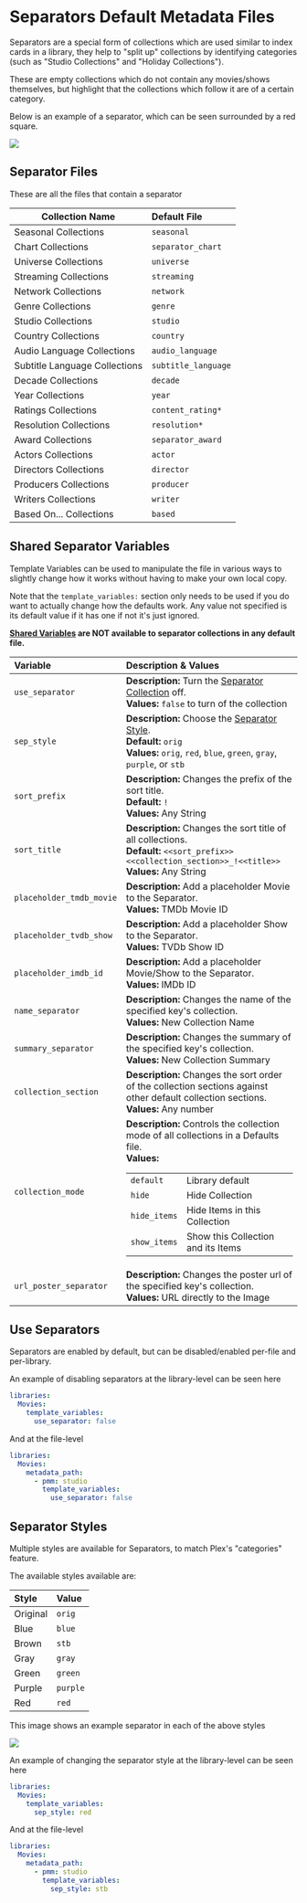 # Separators Default Metadata Files

Separators are a special form of collections which are used similar to index cards in a library, they help to "split up" collections by identifying categories (such as "Studio Collections" and "Holiday Collections").

These are empty collections which do not contain any movies/shows themselves, but highlight that the collections which follow it are of a certain category.

Below is an example of a separator, which can be seen surrounded by a red square.

![](images/separators.jpg)

## Separator Files

These are all the files that contain a separator 

| Collection Name               | Default File        |
|-------------------------------|:--------------------|
| Seasonal Collections          | `seasonal`          |
| Chart Collections             | `separator_chart`   |
| Universe Collections          | `universe`          |
| Streaming Collections         | `streaming`         |
| Network Collections           | `network`           |
| Genre Collections             | `genre`             |
| Studio Collections            | `studio`            |
| Country Collections           | `country`           |
| Audio Language Collections    | `audio_language`    |
| Subtitle Language Collections | `subtitle_language` |
| Decade Collections            | `decade`            |
| Year Collections              | `year`              |
| Ratings Collections           | `content_rating*`   |
| Resolution Collections        | `resolution*`       |
| Award Collections             | `separator_award`   |
| Actors Collections            | `actor`             |
| Directors Collections         | `director`          |
| Producers Collections         | `producer`          |
| Writers Collections           | `writer`            |
| Based On... Collections       | `based`             |

## Shared Separator Variables 

Template Variables can be used to manipulate the file in various ways to slightly change how it works without having to make your own local copy.

Note that the `template_variables:` section only needs to be used if you do want to actually change how the defaults work. Any value not specified is its default value if it has one if not it's just ignored.

**[Shared Variables](collection_variables) are NOT available to separator collections in any default file.**

| Variable                 | Description & Values                                                                                                                                                                                                                                                                                                                                                                  |
|:-------------------------|:--------------------------------------------------------------------------------------------------------------------------------------------------------------------------------------------------------------------------------------------------------------------------------------------------------------------------------------------------------------------------------------|
| `use_separator`          | **Description:** Turn the [Separator Collection](#use-separators) off.<br>**Values:** `false` to turn of the collection                                                                                                                                                                                                                                                               |
| `sep_style`              | **Description:** Choose the [Separator Style](#separator-styles).<br>**Default:** `orig`<br>**Values:** `orig`, `red`, `blue`, `green`, `gray`, `purple`, or `stb`                                                                                                                                                                                                                    |         
| `sort_prefix`            | **Description:** Changes the prefix of the sort title.<br>**Default:** `!`<br>**Values:** Any String                                                                                                                                                                                                                                                                                  |
| `sort_title`             | **Description:** Changes the sort title of all collections.<br>**Default:** `<<sort_prefix>><<collection_section>>_!<<title>>`<br>**Values:** Any String                                                                                                                                                                                                                              |
| `placeholder_tmdb_movie` | **Description:** Add a placeholder Movie to the Separator.<br>**Values:** TMDb Movie ID                                                                                                                                                                                                                                                                                               |
| `placeholder_tvdb_show`  | **Description:** Add a placeholder Show to the Separator.<br>**Values:** TVDb Show ID                                                                                                                                                                                                                                                                                                 |
| `placeholder_imdb_id`    | **Description:** Add a placeholder Movie/Show to the Separator.<br>**Values:** IMDb ID                                                                                                                                                                                                                                                                                                |
| `name_separator`         | **Description:** Changes the name of the specified key's collection.<br>**Values:** New Collection Name                                                                                                                                                                                                                                                                               |
| `summary_separator`      | **Description:** Changes the summary of the specified key's collection.<br>**Values:** New Collection Summary                                                                                                                                                                                                                                                                         |
| `collection_section`     | **Description:** Changes the sort order of the collection sections against other default collection sections.<br>**Values:** Any number                                                                                                                                                                                                                                               |
| `collection_mode`        | **Description:** Controls the collection mode of all collections in a Defaults file.<br>**Values:**<table class="clearTable"><tr><td>`default`</td><td>Library default</td></tr><tr><td>`hide`</td><td>Hide Collection</td></tr><tr><td>`hide_items`</td><td>Hide Items in this Collection</td></tr><tr><td>`show_items`</td><td>Show this Collection and its Items</td></tr></table> |
| `url_poster_separator`   | **Description:** Changes the poster url of the specified key's collection.<br>**Values:** URL directly to the Image                                                                                                                                                                                                                                                                   |

## Use Separators

Separators are enabled by default, but can be disabled/enabled per-file and per-library.

An example of disabling separators at the library-level can be seen here

```yaml
libraries:
  Movies:
    template_variables:
      use_separator: false
```

And at the file-level

```yaml
libraries:
  Movies:
    metadata_path:
      - pmm: studio
        template_variables:
          use_separator: false
```

## Separator Styles

Multiple styles are available for Separators, to match Plex's "categories" feature.

The available styles available are:

| Style    | Value    |
|:---------|:---------|
| Original | `orig`   |  
| Blue     | `blue`   |  
| Brown    | `stb`    |   
| Gray     | `gray`   |  
| Green    | `green`  | 
| Purple   | `purple` |
| Red      | `red`    |   

This image shows an example separator in each of the above styles

![](images/separators2.jpg)

An example of changing the separator style at the library-level can be seen here

```yaml
libraries:
  Movies:
    template_variables:
      sep_style: red
```

And at the file-level

```yaml
libraries:
  Movies:
    metadata_path:
      - pmm: studio
        template_variables:
          sep_style: stb
```
